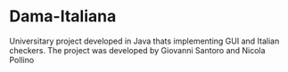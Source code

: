 # Dama-Italiana
Universitary project developed in Java thats implementing GUI and Italian checkers. The project was developed by Giovanni Santoro and Nicola Pollino
